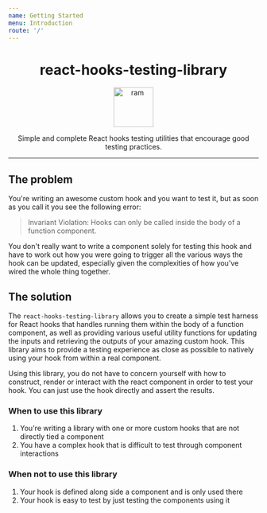 ```yaml
---
name: Getting Started
menu: Introduction
route: '/'
---
```


<div align="center">
  <h1>react-hooks-testing-library</h1>

  <a href="https://www.emojione.com/emoji/1f40f">
    <img
      height="80"
      width="80"
      alt="ram"
      src="https://raw.githubusercontent.com/mpeyper/react-hooks-testing-library/master/other/ram.png"
    />
  </a>

  <p>
    Simple and complete React hooks testing utilities that encourage good testing practices.
  </p>

</div>

<hr />

## The problem

You're writing an awesome custom hook and you want to test it, but as soon as you call it you see
the following error:

> Invariant Violation: Hooks can only be called inside the body of a function component.

You don't really want to write a component solely for testing this hook and have to work out how you
were going to trigger all the various ways the hook can be updated, especially given the
complexities of how you've wired the whole thing together.

## The solution

The `react-hooks-testing-library` allows you to create a simple test harness for React hooks that
handles running them within the body of a function component, as well as providing various useful
utility functions for updating the inputs and retrieving the outputs of your amazing custom hook.
This library aims to provide a testing experience as close as possible to natively using your hook
from within a real component.

Using this library, you do not have to concern yourself with how to construct, render or interact
with the react component in order to test your hook. You can just use the hook directly and assert
the results.

### When to use this library

1. You're writing a library with one or more custom hooks that are not directly tied a component
2. You have a complex hook that is difficult to test through component interactions

### When not to use this library

1. Your hook is defined along side a component and is only used there
2. Your hook is easy to test by just testing the components using it
